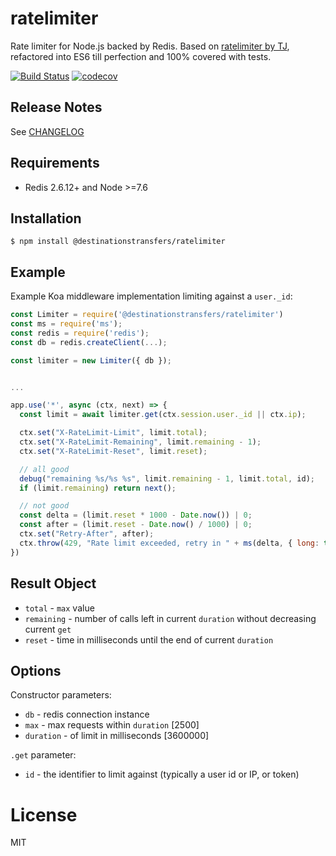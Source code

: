 # ratelimiter

Rate limiter for Node.js backed by Redis. Based on [ratelimiter by TJ](https://github.com/tj/node-ratelimiter), refactored into ES6 till perfection and 100% covered with tests.

[![Build Status](https://travis-ci.org/destinationstransfers/ratelimiter.svg)](https://travis-ci.org/destinationstransfers/ratelimiter)
[![codecov](https://codecov.io/gh/destinationstransfers/ratelimiter/branch/master/graph/badge.svg)](https://codecov.io/gh/destinationstransfers/ratelimiter)

## Release Notes

See [CHANGELOG](CHANGELOG.md)

## Requirements

* Redis 2.6.12+ and Node >=7.6

## Installation

```
$ npm install @destinationstransfers/ratelimiter
```

## Example

Example Koa middleware implementation limiting against a `user._id`:

```js
const Limiter = require('@destinationstransfers/ratelimiter')
const ms = require('ms');
const redis = require('redis');
const db = redis.createClient(...);

const limiter = new Limiter({ db });


...

app.use('*', async (ctx, next) => {
  const limit = await limiter.get(ctx.session.user._id || ctx.ip);

  ctx.set("X-RateLimit-Limit", limit.total);
  ctx.set("X-RateLimit-Remaining", limit.remaining - 1);
  ctx.set("X-RateLimit-Reset", limit.reset);

  // all good
  debug("remaining %s/%s %s", limit.remaining - 1, limit.total, id);
  if (limit.remaining) return next();

  // not good
  const delta = (limit.reset * 1000 - Date.now()) | 0;
  const after = (limit.reset - Date.now() / 1000) | 0;
  ctx.set("Retry-After", after);
  ctx.throw(429, "Rate limit exceeded, retry in " + ms(delta, { long: true }));
})
```

## Result Object

* `total` - `max` value
* `remaining` - number of calls left in current `duration` without decreasing
  current `get`
* `reset` - time in milliseconds until the end of current `duration`

## Options

Constructor parameters:

* `db` - redis connection instance
* `max` - max requests within `duration` [2500]
* `duration` - of limit in milliseconds [3600000]

`.get` parameter:

* `id` - the identifier to limit against (typically a user id or IP, or token)

# License

MIT
